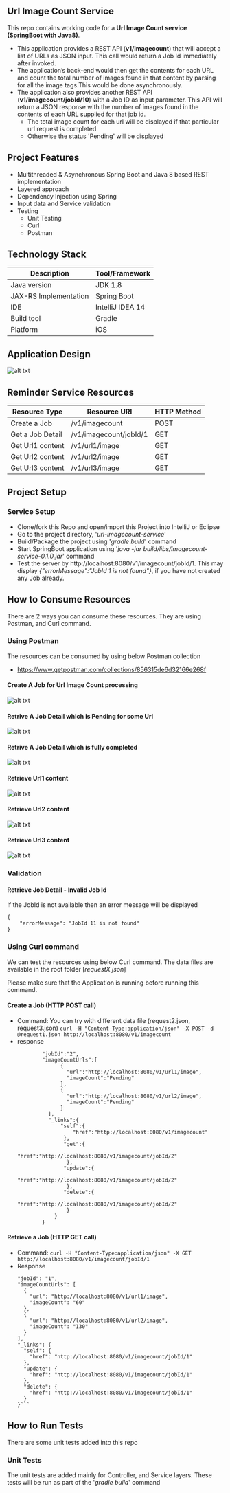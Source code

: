 ## Url Image Count Service

This repo contains working code for a __Url Image Count service (SpringBoot with Java8)__. 

- This application provides a REST API (__v1/imagecount__) that will accept a list of URLs as JSON input. This call would return a Job Id immediately after invoked.
- The application’s back-end would then get the contents for each URL and count the total number of images found in that content by parsing for all the image tags.This would be done asynchronously.
- The application also provides another REST API (__v1/imagecount/jobId/10__) with a Job ID as input parameter. This API will return a JSON response with the number of images found in the contents of each URL supplied for that job id.
   - The total image count for each url will be displayed if that particular url request is completed
   - Otherwise the status 'Pending' will be displayed

## Project Features

- Multithreaded & Asynchronous Spring Boot and Java 8 based REST implementation
- Layered approach
- Dependency Injection using Spring
- Input data and Service validation
- Testing
  - Unit Testing
  - Curl
  - Postman

## Technology Stack

| Description               | Tool/Framework    |
| --------------------------|-------------------|
| Java version              | JDK 1.8           |
| JAX-RS Implementation     | Spring Boot       |
| IDE                       | IntelliJ IDEA 14  |
| Build tool                | Gradle            |
| Platform                  | iOS               |

## Application Design

![alt txt](https://github.com/RathaKM/url-imagecount-service/blob/master/src/main/resources/images/url-imagecount-service.png)


## Reminder Service Resources

| Resource Type                         | Resource URI                                          |    HTTP Method |
| --------------------------------------|------------------------------------------------------ |----------------|
| Create a Job                          | /v1/imagecount                                        | POST           |
| Get a Job Detail                      | /v1/imagecount/jobId/1                                | GET            |
| Get Url1 content                      | /v1/url1/image                                        | GET            |
| Get Url2 content                      | /v1/url2/image                                        | GET            |
| Get Url3 content                      | /v1/url3/image                                        | GET            |   

## Project Setup

### Service Setup

- Clone/fork this Repo and open/import this Project into IntelliJ or Eclipse
- Go to the project directory, '_url-imagecount-service_'
- Build/Package the project using '_gradle build_' command
- Start SpringBoot application using '_java -jar build/libs/imagecount-service-0.1.0.jar_' command
- Test the server by http://localhost:8080/v1/imagecount/jobId/1. This may display _{"errorMessage":"JobId 1 is not found"}_, if you have not created any Job already. 

## How to Consume Resources

There are 2 ways you can consume these resources. They are using Postman, and Curl command. 

### Using Postman

The resources can be consumed by using below Postman collection
- https://www.getpostman.com/collections/856315de6d32166e268f

#### Create A Job for Url Image Count processing
![alt txt](https://github.com/RathaKM/url-imagecount-service/blob/master/src/main/resources/images/post-imagecount.png)


#### Retrive A Job Detail which is Pending for some Url
![alt txt](https://github.com/RathaKM/url-imagecount-service/blob/master/src/main/resources/images/get-imagecount-pending.png)

#### Retrive A Job Detail which is fully completed
![alt txt](https://github.com/RathaKM/url-imagecount-service/blob/master/src/main/resources/images/get-imagecount-completed.png)

#### Retrieve Url1 content
![alt txt](https://github.com/RathaKM/url-imagecount-service/blob/master/src/main/resources/images/url1-response.png)

#### Retrieve Url2 content
![alt txt](https://github.com/RathaKM/url-imagecount-service/blob/master/src/main/resources/images/url2-response.png)

#### Retrieve Url3 content
![alt txt](https://github.com/RathaKM/url-imagecount-service/blob/master/src/main/resources/images/url3-response.png)

### Validation

#### Retrieve Job Detail - Invalid Job Id
If the JobId is not available then an error message will be displayed
```
{
    "errorMessage": "JobId 11 is not found"
}
```

### Using Curl command
We can test the resources using below Curl command. The data files are available in the root folder [_requestX.json_]

Please make sure that the Application is running before running this command.

#### Create a Job (HTTP POST call)
- Command: You can try with different data file (request2.json, request3.json)
  ```curl -H "Content-Type:application/json" -X POST -d @request1.json http://localhost:8080/v1/imagecount```
- response
  ```{
          "jobId":"2",
          "imageCountUrls":[
                {
                  "url":"http://localhost:8080/v1/url1/image",
                  "imageCount":"Pending"
                },
                {
                  "url":"http://localhost:8080/v1/url2/image",
                  "imageCount":"Pending"
                }
            ],
            "_links":{
                "self":{
                    "href":"http://localhost:8080/v1/imagecount"
                 },
                 "get":{
                    "href":"http://localhost:8080/v1/imagecount/jobId/2"
                  },
                 "update":{
                    "href":"http://localhost:8080/v1/imagecount/jobId/2"
                  },
                 "delete":{
                    "href":"http://localhost:8080/v1/imagecount/jobId/2"
                  }
              }
          }
    ```
    
#### Retrieve a Job (HTTP GET call)
- Command:
```curl -H "Content-Type:application/json" -X GET http://localhost:8080/v1/imagecount/jobId/1 ```
- Response
  ```{
  "jobId": "1",
  "imageCountUrls": [
    {
      "url": "http://localhost:8080/v1/url1/image",
      "imageCount": "60"
    },
    {
      "url": "http://localhost:8080/v1/url2/image",
      "imageCount": "130"
    }
  ],
  "_links": {
    "self": {
      "href": "http://localhost:8080/v1/imagecount/jobId/1"
    },
    "update": {
      "href": "http://localhost:8080/v1/imagecount/jobId/1"
    },
    "delete": {
      "href": "http://localhost:8080/v1/imagecount/jobId/1"
    }
  }```

## How to Run Tests

There are some unit tests added into this repo

### Unit Tests

The unit tests are added mainly for Controller, and Service layers. These tests will be run as part of the '_gradle build_' command
 
